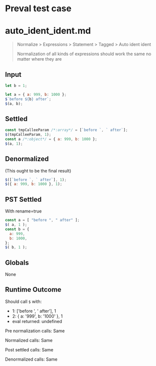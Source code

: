 # Preval test case

# auto_ident_ident.md

> Normalize > Expressions > Statement > Tagged > Auto ident ident
>
> Normalization of all kinds of expressions should work the same no matter where they are

## Input

`````js filename=intro
let b = 1;

let a = { a: 999, b: 1000 };
$`before ${b} after`;
$(a, b);
`````


## Settled


`````js filename=intro
const tmpCalleeParam /*:array*/ = [`before `, ` after`];
$(tmpCalleeParam, 1);
const a /*:object*/ = { a: 999, b: 1000 };
$(a, 1);
`````


## Denormalized
(This ought to be the final result)

`````js filename=intro
$([`before `, ` after`], 1);
$({ a: 999, b: 1000 }, 1);
`````


## PST Settled
With rename=true

`````js filename=intro
const a = [ "before ", " after" ];
$( a, 1 );
const b = {
  a: 999,
  b: 1000,
};
$( b, 1 );
`````


## Globals


None


## Runtime Outcome


Should call `$` with:
 - 1: ['before ', ' after'], 1
 - 2: { a: '999', b: '1000' }, 1
 - eval returned: undefined

Pre normalization calls: Same

Normalized calls: Same

Post settled calls: Same

Denormalized calls: Same
